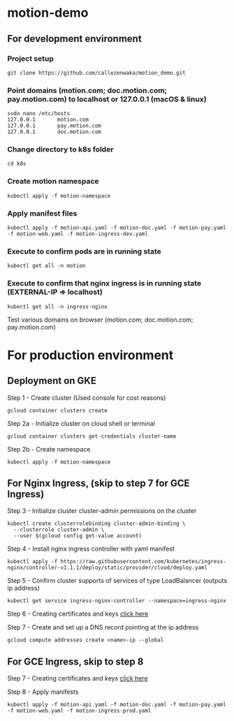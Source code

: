 # motion-demo

## For development environment

### Project setup
```
git clone https://github.com/callezenwaka/motion_demo.git
```

### Point domains (motion.com; doc.motion.com; pay.motion.com) to localhost or 127.0.0.1 (macOS & linux)
```
sudo nano /etc/hosts
127.0.0.1       motion.com
127.0.0.1       pay.motion.com
127.0.0.1       doc.motion.com
```

### Change directory to k8s folder
```
cd k8s
```

### Create motion namespace
```
kubectl apply -f motion-namespace
```

### Apply manifest files
```
kubectl apply -f motion-api.yaml -f motion-doc.yaml -f motion-pay.yaml -f motion-web.yaml -f motion-ingress-dev.yaml
```

### Execute to confirm pods are in running state
```
kubectl get all -n motion
```

### Execute to confirm that nginx ingress is in running state (EXTERNAL-IP => localhost)
```
kubectl get all -n ingress-nginx
```

Test various domains on browser (motion.com; doc.motion.com; pay.motion.com)

# For production environment

## Deployment on GKE
Step 1 - Create cluster (Used console for cost reasons)
```
gcloud container clusters create
```

Step 2a - Initialize cluster on cloud shell or terminal
```
gcloud container clusters get-credentials cluster-name
```

Step 2b - Create namespace
```
kubectl apply -f motion-namespace
```
## For Nginx Ingress, (skip to step 7 for GCE Ingress)
Step 3 - Initialize cluster cluster-admin permissions on the cluster
```
kubectl create clusterrolebinding cluster-admin-binding \
  --clusterrole cluster-admin \
  --user $(gcloud config get-value account)
```

Step 4 - Install nginx ingress controller with yaml manifest
```
kubectl apply -f https://raw.githubusercontent.com/kubernetes/ingress-nginx/controller-v1.1.1/deploy/static/provider/cloud/deploy.yaml
```

Step 5 - Confirm cluster supports of services of type LoadBalancer (outputs ip address)
```
kubectl get service ingress-nginx-controller --namespace=ingress-nginx
```

Step 6 - Creating certificates and keys
[click here](https://cloud.google.com/kubernetes-engine/docs/how-to/ingress-multi-ssl#creating_certificates_and_keys)

Step 7 - Create and set up a DNS record pointing at the ip address
```
gcloud compute addresses create <name>-ip --global
```
## For GCE Ingress, skip to step 8
Step 7 - Creating certificates and keys
[click here](https://cloud.google.com/kubernetes-engine/docs/how-to/ingress-multi-ssl#creating_certificates_and_keys)

Step 8 - Apply manifests
```
kubectl apply -f motion-api.yaml -f motion-doc.yaml -f motion-pay.yaml -f motion-web.yaml -f motion-ingress-prod.yaml
```